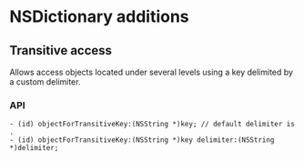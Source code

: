 # NSDictionary additions

## Transitive access

Allows access objects located under several levels using a key delimited by a custom delimiter.

### API
```objc
- (id) objectForTransitiveKey:(NSString *)key; // default delimiter is .
- (id) objectForTransitiveKey:(NSString *)key delimiter:(NSString *)delimiter;
```
